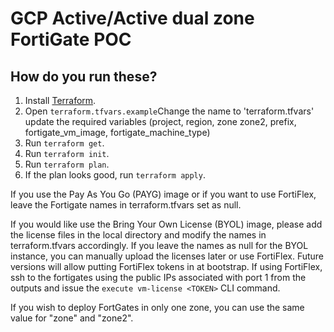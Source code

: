 # GCP Active/Active dual zone FortiGate POC

## How do you run these?

1. Install [Terraform](https://www.terraform.io/).
1. Open `terraform.tfvars.example`Change the name to 'terraform.tfvars' update the required variables (project, region, zone zone2, prefix, fortigate_vm_image, fortigate_machine_type)   
1. Run `terraform get`.
1. Run `terraform init`.
1. Run `terraform plan`.
1. If the plan looks good, run `terraform apply`.

If you use the Pay As You Go (PAYG) image or if you want to use FortiFlex, leave the Fortigate names in terraform.tfvars set as null.  

If you would like use the Bring Your Own License (BYOL) image, please add the license files in the local directory and modify the names  in terraform.tfvars accordingly.  If you leave the names as null for the BYOL instance, you can manually upload the licenses later or use FortiFlex.  Future versions will allow putting FortiFlex tokens in at bootstrap.  If using FortiFlex, ssh to the fortigates using the public IPs associated with port 1 from the outputs and issue the `execute vm-license <TOKEN>` CLI command.

If you wish to deploy FortGates in only one zone, you can use the same value for "zone" and "zone2".
